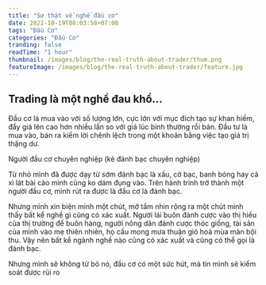 ```yaml
---
title: "Sự thật về nghề đầu cơ"
date: 2022-10-19T08:03:58+07:00
tags: "Đầu Cơ"
categories: "Đầu Cơ"
tranding: false
readTime: "1 hour"
thumbnail: /images/blog/the-real-truth-about-trader/thum.png
featureImage: /images/blog/the-real-truth-about-trader/feature.jpg
---
```


Trading là một nghề đau khổ...
----

Đầu cơ là mua vào với số lượng lớn, cực lớn với mục đích tạo sự khan hiếm, đẩy giá lên cao hơn nhiều lần so với giá lúc bình thường rồi bán. Đầu tư là mua vào, bán ra kiếm lời chênh lệch trong một khoản bằng việc tạo giá trị thặng dư.

Người đầu cơ chuyên nghiệp (kẻ đánh bạc chuyên nghiệp)

Từ nhỏ mình đã được dạy từ sớm đánh bạc là xấu, cờ bạc, banh bóng hay cả xì lát bài cào mình cũng ko dám đụng vào. Trên hành trình trở thành một người đầu cơ, mình rút ra được là đầu cơ là đánh bạc.

Nhưng mình xin biện minh một chút, mở tầm nhìn rộng ra một chút mình thấy bất kể nghề gì cũng có xác xuất. Người lái buôn đánh cược vào thị hiếu của thị trường để buôn hàng, người nông dân đánh cược thóc giống, tài sản của mình vào mẹ thiên nhiên, họ cầu mong mưa thuận gió hoà mùa màn bội thu. Vậy nên bất kể ngành nghề nào cũng có xác xuất và cũng có thể gọi là đánh bạc.

Nhưng mình sẽ không từ bỏ nó, đầu cơ có một sức hút, mà tin mình sẽ kiểm soát được rủi ro
